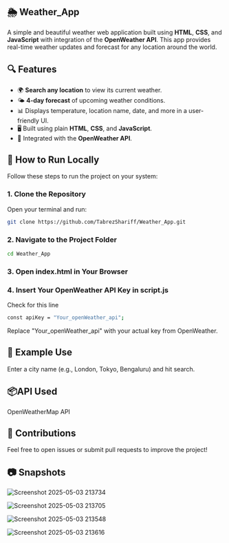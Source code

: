 ## 🌦️ Weather_App

A simple and beautiful weather web application built using **HTML**, **CSS**, and **JavaScript** with integration of the **OpenWeather API**. This app provides real-time weather updates and forecast for any location around the world.

## 🔍 Features

- 🌍 **Search any location** to view its current weather.
- 🌤️ **4-day forecast** of upcoming weather conditions.
- 📊 Displays temperature, location name, date, and more in a user-friendly UI.
- 🖥️ Built using plain **HTML**, **CSS**, and **JavaScript**.
- 🔗 Integrated with the **OpenWeather API**.

## 🚀 How to Run Locally

Follow these steps to run the project on your system:

### 1️. Clone the Repository

Open your terminal and run:
```bash
git clone https://github.com/TabrezShariff/Weather_App.git
```

### 2️. Navigate to the Project Folder

```bash
cd Weather_App
```

### 3️. Open index.html in Your Browser

### 4️. Insert Your OpenWeather API Key in script.js

Check for this line
```bash
const apiKey = "Your_openWeather_api";
```
Replace "Your_openWeather_api" with your actual key from OpenWeather.

## 🧪 Example Use

Enter a city name (e.g., London, Tokyo, Bengaluru) and hit search.

## 📦API Used

OpenWeatherMap API

## 🙌 Contributions

Feel free to open issues or submit pull requests to improve the project!

## 📷 Snapshots

![Screenshot 2025-05-03 213734](https://github.com/user-attachments/assets/702cbf41-6458-4b87-85f0-7ce5ce1b6a88)

![Screenshot 2025-05-03 213705](https://github.com/user-attachments/assets/967c6083-5467-41cb-9d8d-26d6c363cd36)

![Screenshot 2025-05-03 213548](https://github.com/user-attachments/assets/a529cc2d-9907-49c5-baef-91503f41b594)

![Screenshot 2025-05-03 213616](https://github.com/user-attachments/assets/1c41ea1c-a662-4929-9e4d-21988dae7def)
